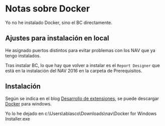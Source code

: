 # Notas sobre Docker
Yo no he instalado Docker, sino el BC directamente.

## Ajustes para instalación en local
He asignado puertos distintos para evitar problemas con los NAV que ya
tengo instalados.

Tras instalar BC, lo que hay que volver a instalar es el `Report Designer`
que está en la instalación del NAV 2016 en la carpeta de Prerequisitos.

## Instalación
Según se indica en el blog [Desarrollo de extensiones](https://community.dynamics.com/business/b/freddysblog/archive/2018/11/12/developing-business-central-extensions-part-1-prerequisites),
se puede descargar [Docker](https://download.docker.com/win/stable/Docker%20for%20Windows%20Installer.exe) para windows.

Yo lo he dejado en c:\Users\ablasco\Downloads\nav\Docker for Windows Installer.exe


